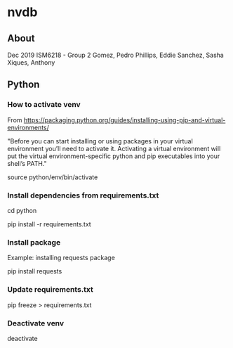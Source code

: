# nvdb

## About

Dec 2019
ISM6218 - Group 2
Gomez, Pedro
Phillips, Eddie
Sanchez, Sasha
Xiques, Anthony

##  Python

### How to activate venv

From https://packaging.python.org/guides/installing-using-pip-and-virtual-environments/

"Before you can start installing or using packages in your virtual environment you’ll need to activate it. Activating a virtual environment will put the virtual environment-specific python and pip executables into your shell’s PATH."

source python/env/bin/activate

### Install dependencies from requirements.txt

cd python

pip install -r requirements.txt

### Install package

Example: installing requests package

pip install requests

### Update requirements.txt

pip freeze > requirements.txt

### Deactivate venv

deactivate
